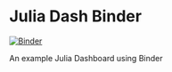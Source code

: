 # Julia Dash Binder

[![Binder](https://mybinder.org/badge.svg)](https://mybinder.org/v2/gh/djsegal/julia-dash/master?urlpath=apps%2FJulia%20Dash%20Binder.ipynb)

An example Julia Dashboard using Binder
